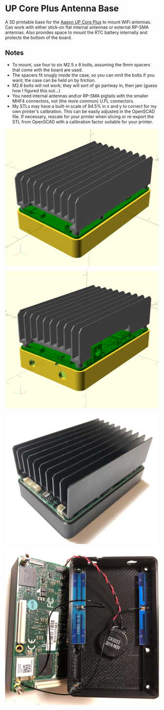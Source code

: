 # UP Core Plus Antenna Base
A 3D printable base for the [Aaeon UP Core Plus](https://up-shop.org/up-ai-edge/231-up-core-plus.html) to mount WiFi antennas.
Can work with either stick-on flat internal antennas or external RP-SMA antennas. 
Also provides space to mount the RTC battery internally and protects the bottom of the board.

## Notes
* To mount, use four to six M2.5 x 8 bolts, assuming the 9mm spacers that come with the board are used.
* The spacers fit snugly inside the case, so you can omit the bolts if you want; the case can be held on by friction.
* M2.6 bolts will not work; they will sort of go partway in, then jam (guess how I figured this out...)
* You need internal antennas and\or RP-SMA pigtails with the smaller MHF4 connectors, not (the more common) U.FL connectors.
* My STLs may have a built-in scale of 94.5% in x and y to correct for my own printer's calibration.  This can be easily adjusted in the OpenSCAD file.  If necessary, rescale for your printer when slicing or re-export the STL from OpenSCAD with a calibration factor suitable for your printer.

![Perspective Rendering of Base with PCB and Heatsink, Front](pers.png)

![Perspective Rendering of Base with PCB and Heatsink, Back](persB.png)

![Image of Printed Base with UP Core Plus, Front](images/upcoreplus_base_front.jpg)

![Image of Printed Base with UP Core Plus, Inside](images/upcoreplus_base_inside.jpg)
